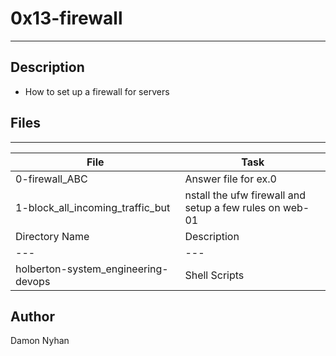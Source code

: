 # 0x13-firewall
---
## Description
* How to set up a firewall for servers
## Files
---
File|Task
---|---
0-firewall_ABC | Answer file for ex.0
1-block_all_incoming_traffic_but | nstall the ufw firewall and setup a few rules on web-01
Directory Name | Description
---|---
holberton-system_engineering-devops | Shell Scripts
## Author
Damon Nyhan